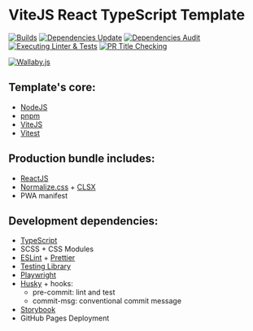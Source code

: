 # ViteJS React TypeScript Template

[![Builds](https://github.com/cTux/vitejs-react-ts-template/actions/workflows/build.yml/badge.svg)](https://github.com/cTux/vitejs-react-ts-template/actions/workflows/build.yml)
[![Dependencies Update](https://github.com/cTux/vitejs-react-ts-template/actions/workflows/dependencies-update.yml/badge.svg)](https://github.com/cTux/vitejs-react-ts-template/actions/workflows/dependencies-update.yml)
[![Dependencies Audit](https://github.com/cTux/vitejs-react-ts-template/actions/workflows/dependencies-audit.yml/badge.svg)](https://github.com/cTux/vitejs-react-ts-template/actions/workflows/dependencies-audit.yml)
[![Executing Linter & Tests](https://github.com/cTux/vitejs-react-ts-template/actions/workflows/lint-and-test.yml/badge.svg)](https://github.com/cTux/vitejs-react-ts-template/actions/workflows/lint-and-test.yml)
[![PR Title Checking](https://github.com/cTux/vitejs-react-ts-template/actions/workflows/pr-title-validation.yml/badge.svg)](https://github.com/cTux/vitejs-react-ts-template/actions/workflows/pr-title-validation.yml)

[![Wallaby.js](https://img.shields.io/badge/wallaby.js-configured-green.svg)](https://wallabyjs.com)

## Template's core:
* [NodeJS](https://nodejs.org/en/)
* [pnpm](https://pnpm.io/)
* [ViteJS](https://vitejs.dev/)
* [Vitest](https://vitest.dev/)

## Production bundle includes:

* [ReactJS](https://reactjs.org/)
* [Normalize.css](https://necolas.github.io/normalize.css/) + [CLSX](https://www.npmjs.com/package/clsx)
* PWA manifest

## Development dependencies:

* [TypeScript](https://www.typescriptlang.org/)
* SCSS + CSS Modules 
* [ESLint](https://eslint.org/) + [Prettier](https://prettier.io/)
* [Testing Library](https://testing-library.com/)
* [Playwright](https://playwright.dev/)
* [Husky](https://www.npmjs.com/package/husky) + hooks:
  * pre-commit: lint and test
  * commit-msg: conventional commit message
* [Storybook](https://storybook.js.org/)
* GitHub Pages Deployment
